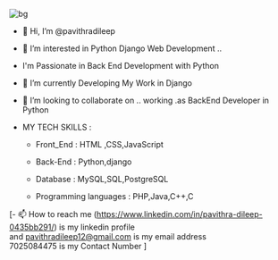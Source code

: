 ![bg](https://github.com/pavithradileep/pavithradileep/assets/137876673/0bf8fef9-3b92-4df5-a66c-195b2e435298)

- 👋  Hi, I’m @pavithradileep
- 👀  I’m interested in  Python Django Web Development ..
-   I'm Passionate in Back End Development with Python 
- 🌱  I’m currently  Developing My Work in Django
-  💞️   I’m looking to collaborate on .. working .as  BackEnd Developer in Python
- MY TECH  SKILLS :

   - Front_End : HTML ,CSS,JavaScript
  
  - Back-End : Python,django
  - Database :  MySQL,SQL,PostgreSQL
  - Programming languages : PHP,Java,C++,C

 [- 📫 How to reach me
         (https://www.linkedin.com/in/pavithra-dileep-0435bb291/)
              is my linkedin profile  
              and  pavithradileep12@gmail.com  is my email address  
               7025084475 is my Contact Number ]


